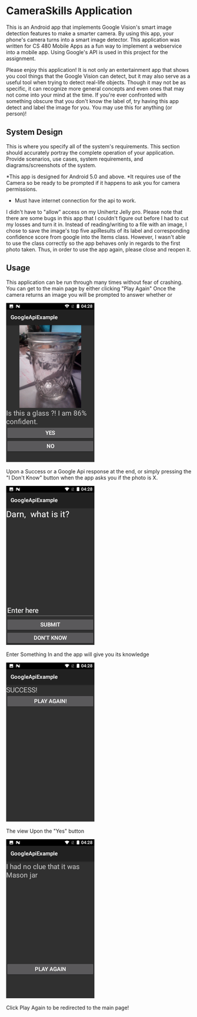 # CameraSkills Application


This is an Android app that implements Google Vision's smart image detection features to make a smarter camera. By using this app, your phone's camera turns into a smart image detector. This application was written for CS 480 Mobile Apps as a fun way to implement a webservice into a mobile app. Using Google's API is used in this project for the assignment.

Please enjoy this application! It is not only an entertainment app that shows you cool things that the Google Vision can detect, but it may also serve as a useful tool when trying to detect real-life objects. Though it may not be as specific, it can recognize more general concepts and even ones that may not come into your mind at the time. If you're ever confronted with something obscure that you don't know the label of, try having this app detect and label the image for you. You may use this for anything (or person)!

## System Design 
This is where you specify all of the system's requirements.  This section should accurately portray the complete operation of your application.  Provide scenarios, use cases, system requirements, and diagrams/screenshots of the system.

*This app is designed for Android 5.0 and above. 
*It requires use of the Camera so be ready to be prompted if it happens to ask you for camera permissions. 
* Must have internet connection for the api to work.

I didn't have to "allow" access on my Unihertz Jelly pro. Please note that there are some bugs in this app that I couldn't figure out before I had to cut my losses and turn it in. Instead of reading/writing to a file with an image, I chose to save the image's top five apiResults of its label and corresponding confidence score from google into the Items class. However, I wasn't able to use the class correctly so the app behaves only in regards to the first photo taken. Thus, in order to use the app again, please close and reopen it.




## Usage

This application can be run through many times without fear of crashing. You can get to the main page by either clicking "Play Again" Once the camera returns an image you will be prompted to answer whether or 

![alt text](https://github.com/KalimotxoGood/Teaching-MobileApps/blob/master/projects/project%203/source/Screenshot_20180228-042807.png "The result after the camera returns an image")




Upon a Success or a Google Api response at the end, or simply pressing the "I Don't Know" button when the app asks you if the photo is X. 



![alt text](https://github.com/KalimotxoGood/Teaching-MobileApps/blob/master/projects/project%203/source/Screenshot_20180228-042826.png "Enter Something In and the app will give you its knowledge")

Enter Something In and the app will give you its knowledge


![alt text](https://github.com/KalimotxoGood/Teaching-MobileApps/blob/master/projects/project%203/source/Screenshot_20180228-042811.png "The view Upon the Yes button!")

The view Upon the "Yes" button

![alt text](https://github.com/KalimotxoGood/Teaching-MobileApps/blob/master/projects/project%203/source/Screenshot_20180228-042845.png "Click Play Again to be redirected to the main page!")

Click Play Again to be redirected to the main page!
